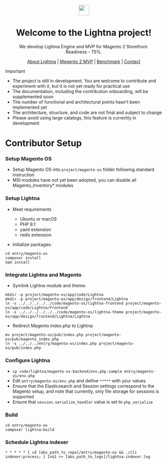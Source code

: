 <p align="center">
<a href="https://lightna.com">
<img src="https://lightna.com/asset/Lightna-Front/image/lightna-logo.svg" height="33 alt="Lightna Logo"/>
</a>
</p>

<h1 align="center">Welcome to the Lightna project!</h1>

<p align="center">
We develop Lightna Engine and MVP for Magento 2 Storefront.<br>
Readiness - 75%.
</p>

<p align="center">
<a href="https://lightna.com">About Lightna</a>
 | <a href="https://lightna.com/magento.html">Magento 2 MVP</a>
 | <a href="https://lightna.com/benchmark.html">Benchmark</a>
 | <a href="https://lightna.com/contact.html">Contact</a>
</p>

> [!IMPORTANT]
> * The project is still in development. You are welcome to contribute and experiment with it, but it is not yet ready for practical use
> * The documentation, including the contribution onboarding, will be supplemented soon
> * The number of functional and architectural points hasn't been implemented yet
> * The architecture, structure, and code are not final and subject to change
> * Please avoid using large catalogs, this feature is currently in development

# Contributor Setup

### Setup Magento OS
* Setup Magento OS into `project/magento-os` folder following standard instruction
* MSI modules have not yet been adopted, you can disable all Magento_Inventory* modules


### Setup Lightna
* Meet requirements
  * Ubuntu or macOS 
  * PHP 8.1
  * yaml extension
  * redis extension


* Initialize packages:
```
cd entry/magento-os
composer install
npm install
```


### Integrate Lightna and Magento
* Symlink Lightna module and theme:
```
mkdir -p project/magento-os/app/code/Lightna
mkdir -p project/magento-os/app/design/frontend/Lightna
ln -s ../../../../../code/magento-os/lightna-frontend project/magento-os/app/code/Lightna/Frontend
ln -s ../../../../../../code/magento-os/lightna-theme project/magento-os/app/design/frontend/Lightna/Lightna
```

* Redirect Magento index.php to Lightna:
```
mv project/magento-os/pub/index.php project/magento-os/pub/magento_index.php
ln -s ../../../entry/magento-os/index.php project/magento-os/pub/index.php
```

### Configure Lightna
* `cp code/lightna/magento-os-backend/env.php.sample entry/magento-os/env.php`
* Edit `entry/magento-os/env.php` and define `*****` with your values
* Ensure that the Elasticsearch and Session settings correspond to the Magento setup, and note that currently, only file storage for sessions is supported
* Ensure that `session.serialize_handler` value is set to `php_serialize`


### Build
```
cd entry/magento-os
composer lightna:build
```


### Schedule Lightna indexer
```
* * * * * { cd [abs_path_to_repo]/entry/magento-os && ./cli indexer:process; } 2>&1 >> [abs_path_to_logs]/lightna-indexer.log
```
